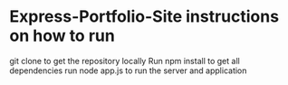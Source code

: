# Express-Portfolio-Site instructions on how to run
git clone to get the repository locally
Run npm install to get all dependencies
run node app.js to run the server and application
